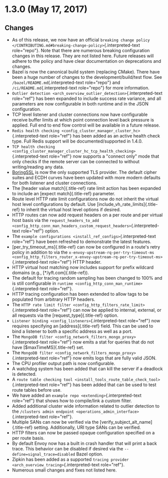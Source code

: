 1.3.0 (May 17, 2017)
====================

Changes
-------

-   As of this release, we now have an official `breaking change policy
    </CONTRIBUTING.md#breaking-change-policy>`{.interpreted-text
    role="repo"}. Note that there are numerous breaking configuration
    changes in this release. They are not listed here. Future releases
    will adhere to the policy and have clear documentation on
    deprecations and changes.
-   Bazel is now the canonical build system (replacing CMake). There
    have been a huge number of changes to the development/build/test
    flow. See `/bazel/README.md`{.interpreted-text role="repo"} and
    `/ci/README.md`{.interpreted-text role="repo"} for more information.
-   `Outlier detection <arch_overview_outlier_detection>`{.interpreted-text
    role="ref"} has been expanded to include success rate variance, and
    all parameters are now configurable in both runtime and in the JSON
    configuration.
-   TCP level listener and cluster connections now have configurable
    receive buffer limits at which point connection level back pressure
    is applied. Full end to end flow control will be available in a
    future release.
-   `Redis health checking <config_cluster_manager_cluster_hc>`{.interpreted-text
    role="ref"} has been added as an active health check type. Full
    Redis support will be documented/supported in 1.4.0.
-   `TCP health checking <config_cluster_manager_cluster_hc_tcp_health_checking>`{.interpreted-text
    role="ref"} now supports a \"connect only\" mode that only checks if
    the remote server can be connected to without writing/reading any
    data.
-   [BoringSSL](https://boringssl.googlesource.com/boringssl) is now the
    only supported TLS provider. The default cipher suites and ECDH
    curves have been updated with more modern defaults for both listener
    and cluster connections.
-   The [header value match]{.title-ref} rate limit action has been
    expanded to include an [expect match]{.title-ref} parameter.
-   Route level HTTP rate limit configurations now do not inherit the
    virtual host level configurations by default. Use
    [include\_vh\_rate\_limits]{.title-ref} to inherit the virtual host
    level options if desired.
-   HTTP routes can now add request headers on a per route and per
    virtual host basis via the
    `request_headers_to_add <config_http_conn_man_headers_custom_request_headers>`{.interpreted-text
    role="ref"} option.
-   The `example configurations <install_ref_configs>`{.interpreted-text
    role="ref"} have been refreshed to demonstrate the latest features.
-   [per\_try\_timeout\_ms]{.title-ref} can now be configured in a
    route\'s retry policy in addition to via the
    `x-envoy-upstream-rq-per-try-timeout-ms
    <config_http_filters_router_x-envoy-upstream-rq-per-try-timeout-ms>`{.interpreted-text
    role="ref"} HTTP header.
-   HTTP virtual host matching now includes support for prefix wildcard
    domains (e.g., [\*.lyft.com]{.title-ref}).
-   The default for tracing random sampling has been changed to 100% and
    is still configurable in
    `runtime <config_http_conn_man_runtime>`{.interpreted-text
    role="ref"}.
-   HTTP tracing configuration has been extended to allow tags to be
    populated from arbitrary HTTP headers.
-   The
    `HTTP rate limit filter <config_http_filters_rate_limit>`{.interpreted-text
    role="ref"} can now be applied to internal, external, or all
    requests via the [request\_type]{.title-ref} option.
-   `Listener binding <config_listeners>`{.interpreted-text role="ref"}
    now requires specifying an [address]{.title-ref} field. This can be
    used to bind a listener to both a specific address as well as a
    port.
-   The
    `MongoDB filter <config_network_filters_mongo_proxy>`{.interpreted-text
    role="ref"} now emits a stat for queries that do not have
    [\$maxTimeMS]{.title-ref} set.
-   The
    `MongoDB filter <config_network_filters_mongo_proxy>`{.interpreted-text
    role="ref"} now emits logs that are fully valid JSON.
-   The CPU profiler output path is now configurable.
-   A watchdog system has been added that can kill the server if a
    deadlock is detected.
-   A
    `route table checking tool <install_tools_route_table_check_tool>`{.interpreted-text
    role="ref"} has been added that can be used to test route tables
    before use.
-   We have added an `example repo <extending>`{.interpreted-text
    role="ref"} that shows how to compile/link a custom filter.
-   Added additional cluster wide information related to outlier
    detection to the `/clusters
    admin endpoint <operations_admin_interface>`{.interpreted-text
    role="ref"}.
-   Multiple SANs can now be verified via the
    [verify\_subject\_alt\_name]{.title-ref} setting. Additionally, URI
    type SANs can be verified.
-   HTTP filters can now be passed opaque configuration specified on a
    per route basis.
-   By default Envoy now has a built in crash handler that will print a
    back trace. This behavior can be disabled if desired via the
    `--define=signal_trace=disabled` Bazel option.
-   Zipkin has been added as a supported
    `tracing provider <arch_overview_tracing>`{.interpreted-text
    role="ref"}.
-   Numerous small changes and fixes not listed here.
